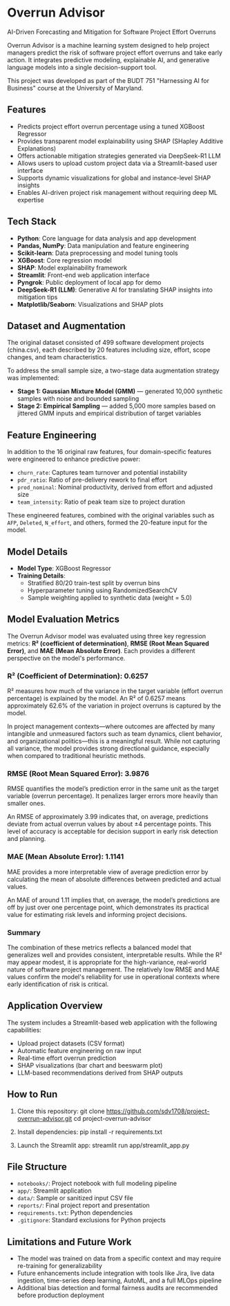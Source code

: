 # Overrun Advisor

AI-Driven Forecasting and Mitigation for Software Project Effort Overruns

Overrun Advisor is a machine learning system designed to help project managers predict the risk of software project effort overruns and take early action. It integrates predictive modeling, explainable AI, and generative language models into a single decision-support tool.

This project was developed as part of the BUDT 751 "Harnessing AI for Business" course at the University of Maryland.

## Features

- Predicts project effort overrun percentage using a tuned XGBoost Regressor
- Provides transparent model explainability using SHAP (SHapley Additive Explanations)
- Offers actionable mitigation strategies generated via DeepSeek-R1 LLM
- Allows users to upload custom project data via a Streamlit-based user interface
- Supports dynamic visualizations for global and instance-level SHAP insights
- Enables AI-driven project risk management without requiring deep ML expertise

## Tech Stack

- **Python**: Core language for data analysis and app development
- **Pandas, NumPy**: Data manipulation and feature engineering
- **Scikit-learn**: Data preprocessing and model tuning tools
- **XGBoost**: Core regression model
- **SHAP**: Model explainability framework
- **Streamlit**: Front-end web application interface
- **Pyngrok**: Public deployment of local app for demo
- **DeepSeek-R1 (LLM)**: Generative AI for translating SHAP insights into mitigation tips
- **Matplotlib/Seaborn**: Visualizations and SHAP plots

## Dataset and Augmentation

The original dataset consisted of 499 software development projects (china.csv), each described by 20 features including size, effort, scope changes, and team characteristics.

To address the small sample size, a two-stage data augmentation strategy was implemented:

- **Stage 1: Gaussian Mixture Model (GMM)** — generated 10,000 synthetic samples with noise and bounded sampling
- **Stage 2: Empirical Sampling** — added 5,000 more samples based on jittered GMM inputs and empirical distribution of target variables

## Feature Engineering

In addition to the 16 original raw features, four domain-specific features were engineered to enhance predictive power:

- `churn_rate`: Captures team turnover and potential instability
- `pdr_ratio`: Ratio of pre-delivery rework to final effort
- `prod_nominal`: Nominal productivity, derived from effort and adjusted size
- `team_intensity`: Ratio of peak team size to project duration

These engineered features, combined with the original variables such as `AFP`, `Deleted`, `N_effort`, and others, formed the 20-feature input for the model.

## Model Details

- **Model Type**: XGBoost Regressor
- **Training Details**:
  - Stratified 80/20 train-test split by overrun bins
  - Hyperparameter tuning using RandomizedSearchCV
  - Sample weighting applied to synthetic data (weight = 5.0)

## Model Evaluation Metrics

The Overrun Advisor model was evaluated using three key regression metrics: **R² (coefficient of determination)**, **RMSE (Root Mean Squared Error)**, and **MAE (Mean Absolute Error)**. Each provides a different perspective on the model's performance.

### R² (Coefficient of Determination): 0.6257

R² measures how much of the variance in the target variable (effort overrun percentage) is explained by the model. An R² of 0.6257 means approximately 62.6% of the variation in project overruns is captured by the model.

In project management contexts—where outcomes are affected by many intangible and unmeasured factors such as team dynamics, client behavior, and organizational politics—this is a meaningful result. While not capturing all variance, the model provides strong directional guidance, especially when compared to traditional heuristic methods.

### RMSE (Root Mean Squared Error): 3.9876

RMSE quantifies the model’s prediction error in the same unit as the target variable (overrun percentage). It penalizes larger errors more heavily than smaller ones.

An RMSE of approximately 3.99 indicates that, on average, predictions deviate from actual overrun values by about ±4 percentage points. This level of accuracy is acceptable for decision support in early risk detection and planning.

### MAE (Mean Absolute Error): 1.1141

MAE provides a more interpretable view of average prediction error by calculating the mean of absolute differences between predicted and actual values.

An MAE of around 1.11 implies that, on average, the model’s predictions are off by just over one percentage point, which demonstrates its practical value for estimating risk levels and informing project decisions.

### Summary

The combination of these metrics reflects a balanced model that generalizes well and provides consistent, interpretable results. While the R² may appear modest, it is appropriate for the high-variance, real-world nature of software project management. The relatively low RMSE and MAE values confirm the model's reliability for use in operational contexts where early identification of risk is critical.


## Application Overview

The system includes a Streamlit-based web application with the following capabilities:

- Upload project datasets (CSV format)
- Automatic feature engineering on raw input
- Real-time effort overrun prediction
- SHAP visualizations (bar chart and beeswarm plot)
- LLM-based recommendations derived from SHAP outputs

## How to Run

1. Clone this repository:
git clone https://github.com/sdv1708/project-overrun-advisor.git
cd project-overrun-advisor

2. Install dependencies:
pip install -r requirements.txt

3. Launch the Streamlit app:
streamlit run app/streamlit_app.py

## File Structure

- `notebooks/`: Project notebook with full modeling pipeline
- `app/`: Streamlit application
- `data/`: Sample or sanitized input CSV file
- `reports/`: Final project report and presentation
- `requirements.txt`: Python dependencies
- `.gitignore`: Standard exclusions for Python projects

## Limitations and Future Work

- The model was trained on data from a specific context and may require re-training for generalizability
- Future enhancements include integration with tools like Jira, live data ingestion, time-series deep learning, AutoML, and a full MLOps pipeline
- Additional bias detection and formal fairness audits are recommended before production deployment

